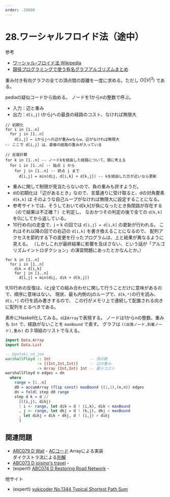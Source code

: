 ```yaml
---
order: -28000
---
```

# 28.ワーシャルフロイド法（途中）

参考

- [ワーシャル–フロイド法 Wikipedia](https://ja.wikipedia.org/wiki/%E3%83%AF%E3%83%BC%E3%82%B7%E3%83%A3%E3%83%AB%E2%80%93%E3%83%95%E3%83%AD%E3%82%A4%E3%83%89%E6%B3%95)
- [競技プログラミングで使う有名グラフアルゴリズムまとめ](https://qiita.com/kazukazukazukazu/items/e5db00a3aefb1f5ed72f#5-%E3%83%AF%E3%83%BC%E3%82%B7%E3%83%A3%E3%83%AB%E3%83%95%E3%83%AD%E3%82%A4%E3%83%89%E6%B3%95)

重み付き有向グラフの全ての頂点間の距離を一度に求める。ただし $O(|V|^3)$ である。

pediaの疑似コードから始める。
ノードを1からnの整数で呼ぶ。

- 入力：辺と重み
- 出力：`d[i,j]` iからjへの最良の経路のコスト、なければ無限大

``` #
// 初期化
for i in [1..n]
  for j in [1..n]
    d[i,j] ← iからjへの辺が重みwならw、辺がなければ無限大
-- ここで d[i,j] は、直接の経路の重みが入っている

// 反復計算
for k in [1..n] -- ノードkを経由した経路について、順に考える
  for i in [1..n] -- 始点 i から
    for j in [1..n] -- 終点 j まで
      d[i,j] = min(dij, d[i,k] + d[k,j]) -- kを経由した方が近いなら更新
```

- 重みに関して制限が見当たらないので、負の重みも許すようだ。
- dの初期化は「辺があるとき」なので、言葉通りに受け取ると、dの対角要素 `d[k,k]` は
そのような自己ループがなければ無限大に設定することになる。
- 参考サイトでは、そうしておいてd[k,k]が負になったとき負閉路が存在する（ので結果は不正確？）と判定し、
なおかつその判定の後で全ての `d[k,k]` を0にしてから返している。
- 10行めのjの走査で、j = k の回では `d[i,j] = d[i,k]` の更新が行われる。
これはそれ以降の回での右辺の `d[i,k]` を書き換えることになるので、
配列アクセスを節約する下の変更を行ったプログラムは、上と結果が異なるように見える。
（しかしこれが最終結果に影響を及ぼさない、という話が「アルゴリズムイントロダクション」の演習問題にあったとかなんとか。）

```
for k in [1..n] 
  for i in [1..n]
    dik = d[i,k]
    for j in [1..n]
      d[i,j] = min(dij, dik + d[k,j])
```

9,10行めの反復は、iとj全ての組み合わせに関して行うことだけに意味があるので、順序に意味はない。
現状、最も内側のjのループで、`d[k,*]`の行を読み、`d[i,*]` の行を読み書きするので、
この行がメモリ上で連続して配置される向きに配列をとるべきである。

素朴にHaskell化してみる。`d`は`Array`で表現する。
ノードは1からnの整数、重みも `Int` で、経路がないことを `maxBound` で表す。
グラフは `((出発ノード,到着ノード),重み)` の３項組のリストで与える。

```haskell
import Data.Array
import Data.List

-- @gotoki_no_joe
warshallFloyd :: Int                 -- 頂点数
              -> [(Int,Int,Int)]     -- 辺の重み
              -> Array (Int,Int) Int -- 最小コスト
warshallFloyd n edges = dn
  where
    range = [1..n]
    d0 = accumArray (flip const) maxBound ((1,1),(n,n)) edges
    dn = foldl step d0 range
    step d k = d //
      [((i,j), dikj)
      | i <- range, let dik = d ! (i,k), dik < maxBound
      , j <- range, let dkj = d ! (k,j), dkj < maxBound
      , let dikj = dik + dkj, d ! (i,j) > dikj
      ]
```

## 関連問題

- [ARC079 D Wall](https://atcoder.jp/contests/abc079/tasks/abc079_d) - [ACコード](https://atcoder.jp/contests/abc079/submissions/28984048) Arrayによる実装  
ダイクストラ法による[別解](https://atcoder.jp/contests/abc079/submissions/28984258)
- [ABC073 D joisino's travel](https://atcoder.jp/contests/abc073/tasks/abc073_d) - 
- (expert!) [ABC074 D Restoring Road Network](https://atcoder.jp/contests/abc074/tasks/arc083_b) - 

他サイト

- (expert!) [yukicoder No.1344 Typical Shortest Path Sum](https://yukicoder.me/problems/no/1344)
